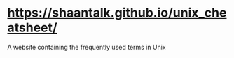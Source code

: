 # https://shaantalk.github.io/unix_cheatsheet/
A website containing the frequently used terms in Unix
